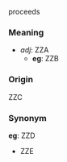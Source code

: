 proceeds
### Meaning
+ _adj_: ZZA
    + __eg__: ZZB

### Origin

ZZC

### Synonym

__eg__: ZZD

+ ZZE



